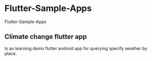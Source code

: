 # Flutter-Sample-Apps
Flutter-Sample-Apps

## Climate change flutter app
Is an learning demo flutter android app for querying specify weather by place.


